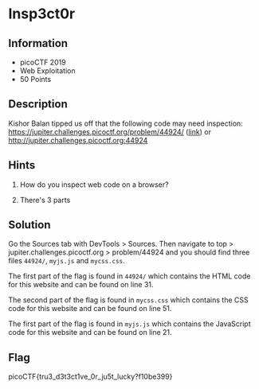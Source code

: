 # Insp3ct0r

## Information

- picoCTF 2019
- Web Exploitation
- 50 Points

## Description

Kishor Balan tipped us off that the following code may need inspection: https://jupiter.challenges.picoctf.org/problem/44924/ ([link](https://jupiter.challenges.picoctf.org/problem/44924/)) or http://jupiter.challenges.picoctf.org:44924

## Hints

1. How do you inspect web code on a browser?

2. There's 3 parts

## Solution

Go the Sources tab with DevTools > Sources. Then navigate to top > jupiter.challenges.picoctf.org > problem/44924 and you should find three files `44924/`, `myjs.js` and `mycss.css`.

The first part of the flag is found in `44924/` which contains the HTML code for this website and can be found on line 31.

The second part of the flag is found in `mycss.css` which contains the CSS code for this website and can be found on line 51.

The first part of the flag is found in `myjs.js` which contains the JavaScript code for this website and can be found on line 21.

## Flag

picoCTF{tru3_d3t3ct1ve_0r_ju5t_lucky?f10be399}
